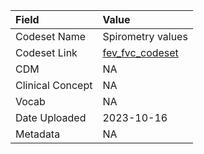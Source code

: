 |Field            |Value             |
|:----------------|:-----------------|
|Codeset Name     |Spirometry values |
|Codeset Link     |[fev_fvc_codeset](https://github.com/PEDSnet/Variable-Dictionary/blob/main/phys_meas/fev_fvc_codeset.csv)|
|CDM              |NA                |
|Clinical Concept |NA                |
|Vocab            |NA                |
|Date Uploaded    |2023-10-16        |
|Metadata         |NA                |
